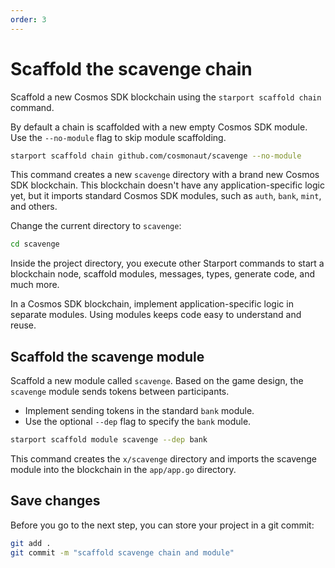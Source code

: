 ```yaml
---
order: 3
---
```


# Scaffold the scavenge chain

Scaffold a new Cosmos SDK blockchain using the `starport scaffold chain` command.

By default a chain is scaffolded with a new empty Cosmos SDK module. Use the `--no-module` flag to skip module scaffolding.

```bash
starport scaffold chain github.com/cosmonaut/scavenge --no-module
```

This command creates a new `scavenge` directory with a brand new Cosmos SDK blockchain. This blockchain doesn't have any application-specific logic yet, but it imports standard Cosmos SDK modules, such as `auth`, `bank`, `mint`, and others.

Change the current directory to `scavenge`:

```bash
cd scavenge
```

Inside the project directory, you execute other Starport commands to start a blockchain node, scaffold modules, messages, types, generate code, and much more.

In a Cosmos SDK blockchain, implement application-specific logic in separate modules. Using modules keeps code easy to understand and reuse.

## Scaffold the scavenge module

Scaffold a new module called `scavenge`. Based on the game design, the `scavenge` module sends tokens between participants. 

- Implement sending tokens in the standard `bank` module.
- Use the optional `--dep` flag to specify the `bank` module.

```bash
starport scaffold module scavenge --dep bank
```

This command creates the `x/scavenge` directory and imports the scavenge module into the blockchain in the `app/app.go` directory.

## Save changes

Before you go to the next step, you can store your project in a git commit:

```bash
git add .
git commit -m "scaffold scavenge chain and module"
```


